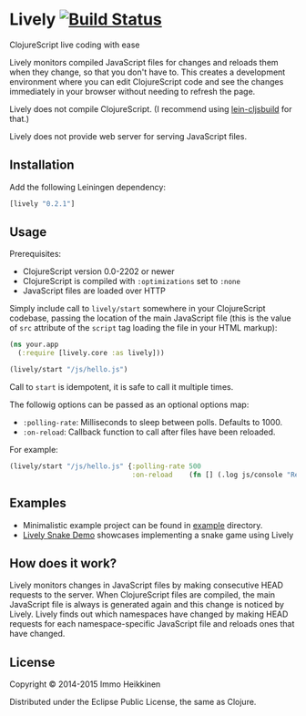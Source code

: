 # Lively [![Build Status](https://travis-ci.org/immoh/lively.svg?branch=travis)](https://travis-ci.org/immoh/lively)

ClojureScript live coding with ease

Lively monitors compiled JavaScript files for changes and reloads them when they
change, so that you don't have to. This creates a development environment where you can edit ClojureScript code and see the changes
immediately in your browser without needing to refresh the page.

Lively does not compile ClojureScript. (I recommend using [lein-cljsbuild](https://github.com/emezeske/lein-cljsbuild) for that.)

Lively does not provide web server for serving JavaScript files.


## Installation

Add the following Leiningen dependency:

```clojure
[lively "0.2.1"]
```

## Usage

Prerequisites:

* ClojureScript version 0.0-2202 or newer
* ClojureScript is compiled with `:optimizations` set to `:none`
* JavaScript files are loaded over HTTP

Simply include call to `lively/start` somewhere in your ClojureScript codebase, passing the location of the main JavaScript file
(this is the value of `src` attribute of the `script` tag loading the file in your HTML markup):

```clojure
(ns your.app
  (:require [lively.core :as lively]))

(lively/start "/js/hello.js")
```

Call to `start` is idempotent, it is safe to call it multiple times.

The followig options can be passed as an optional options map:

* `:polling-rate`: Milliseconds to sleep between polls. Defaults to 1000.
* `:on-reload`: Callback function to call after files have been reloaded.

For example:

```clojure
(lively/start "/js/hello.js" {:polling-rate 500
                              :on-reload    (fn [] (.log js/console "Reloaded!"))})
```

## Examples

* Minimalistic example project can be found in [example](https://github.com/immoh/lively/tree/master/example) directory.
* [Lively Snake Demo](https://github.com/immoh/lively-snake-demo) showcases implementing a snake game using Lively


## How does it work?

Lively monitors changes in JavaScript files by making consecutive HEAD requests to the server.
When ClojureScript files are compiled, the main JavaScript file is always is generated again and this change is
noticed by Lively. Lively finds out which namespaces have changed by making HEAD requests for each namespace-specific
JavaScript file and reloads ones that have changed.


## License

Copyright © 2014-2015 Immo Heikkinen

Distributed under the Eclipse Public License, the same as Clojure.
